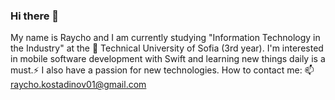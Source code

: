 ### Hi there 👋

<!--
**Raycho01/Raycho01** is a ✨ _special_ ✨ repository because its `README.md` (this file) appears on your GitHub profile.

Here are some ideas to get you started:

- 🔭 I’m currently working on ...
- 🌱 I’m currently learning ...
- 👯 I’m looking to collaborate on ...
- 🤔 I’m looking for help with ...
- 💬 Ask me about ...
- 📫 How to reach me: ...
- 😄 Pronouns: ...
- ⚡ Fun fact: ...
-->

My name is Raycho and I am currently studying "Information Technology in the Industry" at the 🌱 Technical University of Sofia (3rd year). I'm interested in mobile software development with Swift and learning new things daily is a must.⚡️ I also have a passion for new technologies. How to contact me: 
📫 raycho.kostadinov01@gmail.com
